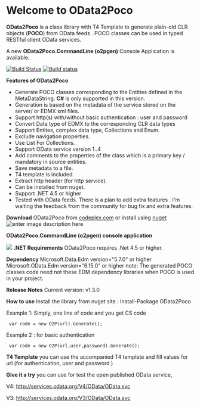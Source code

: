 # Welcome to OData2Poco
**OData2Poco** is a class library with T4 Template to generate  plain-old CLR objects (**POCO**) from OData feeds . 
POCO classes can be used in typed RESTful client OData services.

A new **OData2Poco.CommandLine (o2pgen)** Console Application is available. 

[![Build Status](https://travis-ci.org/moh-hassan/odata2poco.svg?branch=master)](https://travis-ci.org/moh-hassan/odata2poco)
[![Build status](https://ci.appveyor.com/api/projects/status/sjaqqu70ex31n8se?svg=true)](https://ci.appveyor.com/project/moh-hassan/odata2poco)


**Features of OData2Poco**
   
- Generate POCO classes corresponding to the Entities defined in the MetaDataString. **C#** is only supported in this version.     
- Generation   is based on the metadata of the service stored on the  server/ or
 EDMX xml files.
- Support http(s) with/without basic authentication   : user and password
- Convert Data type of EDMX to the corresponding CLR data types
- Support Entites, complex data type, Collections and Enum.
- Exclude navigation properties.
- Use List<T> For Collections.
- Support OData service version 1..4
- Add comments to  the properties of the class which is a primary key / mandatory  in source entities.
- Save metadata to a file.
- T4 template is included.
- Extract http header (for http service).
- Can be installed from nuget.
- Support .NET 4.5 or higher
- Tested with OData feeds.
There is a plan to add  extra features .
 I'm waiting the feedback from the community for bug fix and extra features.
 
**Download** OData2Poco from [codeplex.com](http://odata2poco.codeplex.com/%20%22OData2Poco) or install using [nuget](https://www.nuget.org/packages/OData2Poco/)
![enter image description here](http://download-codeplex.sec.s-msft.com/Download?ProjectName=odata2poco&DownloadId=1562964)

**OData2Poco.CommandLine (o2pgen) console application**

![](http://download-codeplex.sec.s-msft.com/Download?ProjectName=odata2poco&DownloadId=1567512)
**.NET Requirements**
OData2Poco requires .Net 4.5 or higher.  

**Dependency**
Microsoft.Data.Edm  version="5.7.0"  or higher
Microsoft.OData.Edm  version="6.15.0" or higher 
note: The generated POCO classes code need not these EDM dependency libraries when POCO is used in your project.

**Release Notes**
Current version:  v1.3.0

 **How to use**
Install the library from nuget site :
Install-Package OData2Poco

Example 1:
Simply, one line of code and you get CS code

     var code = new O2P(url).Generate();

 
 Example 2 :
 for basic authentication

     var code = new O2P(url,user,password).Generate();

**T4 Template**
you can use the accompanied T4 template and fill values for url (for authentication, user and password )


**Give it a try**
you can use for test the open published OData service,

V4: http://services.odata.org/V4/OData/OData.svc

V3: http://services.odata.org/V3/OData/OData.svc

 
